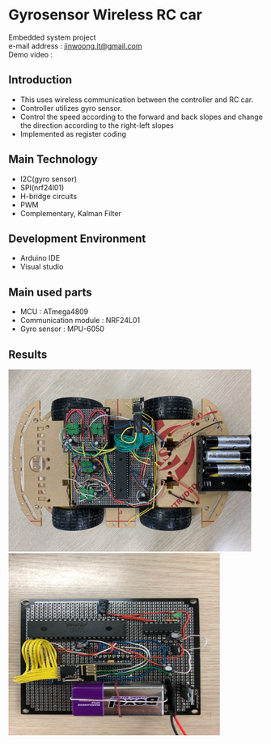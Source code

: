 # Gyrosensor Wireless RC car
Embedded system project    
e-mail address : jinwoong.it@gmail.com  
Demo video :  

## Introduction
- This uses wireless communication between the controller and RC car.  
- Controller utilizes gyro sensor.  
- Control the speed according to the forward and back slopes and change the direction according to the right-left slopes  
- Implemented as register coding  

## Main Technology
- I2C(gyro sensor)  
- SPI(nrf24l01)  
- H-bridge circuits  
- PWM  
- Complementary, Kalman Filter  

## Development Environment
- Arduino IDE  
- Visual studio  

## Main used parts
- MCU : ATmega4809  
- Communication module : NRF24L01  
- Gyro sensor : MPU-6050  

## Results
![rccar](./img/rccar.png)
![controller](./img/controller.png)